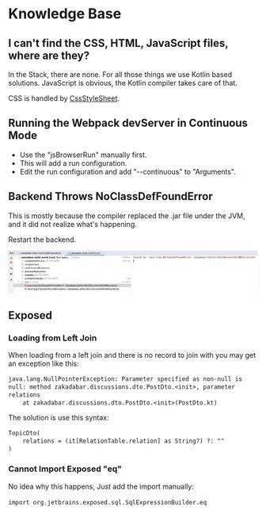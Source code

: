 # Knowledge Base

## I can't find the CSS, HTML, JavaScript files, where are they?

In the Stack, there are none. For all those things we use Kotlin based solutions. JavaScript is
obvious, the Kotlin compiler takes care of that.

CSS is handled by [CssStyleSheet](../../src/jsMain/kotlin/zakadabar/stack/frontend/util/css.kt).

## Running the Webpack devServer in Continuous Mode

* Use the "jsBrowserRun" manually first.
* This will add a run configuration.
* Edit the run configuration and add "--continuous" to "Arguments".

## Backend Throws NoClassDefFoundError

This is mostly because the compiler replaced the .jar file under the JVM, and it did not realize what's happening.

Restart the backend.

![java-noclassdef](java-noclassdef.png)

## Exposed

### Loading from Left Join

When loading from a left join and there is no record to join with you may get an exception like this:

```text
java.lang.NullPointerException: Parameter specified as non-null is null: method zakadabar.discussions.dto.PostDto.<init>, parameter relations
	at zakadabar.discussions.dto.PostDto.<init>(PostDto.kt)
```
The solution is use this syntax:

```koltin
TopicDto(
    relations = (it[RelationTable.relation] as String?) ?: ""
)
```
 
### Cannot Import Exposed "eq"

No idea why this happens, Just add the import manually:

```import org.jetbrains.exposed.sql.SqlExpressionBuilder.eq```

